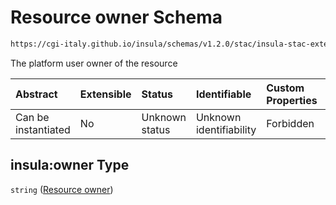 # Resource owner Schema

```txt
https://cgi-italy.github.io/insula/schemas/v1.2.0/stac/insula-stac-extension.schema.json#/definitions/itemFields/properties/insula:owner
```

The platform user owner of the resource

| Abstract            | Extensible | Status         | Identifiable            | Custom Properties | Additional Properties | Access Restrictions | Defined In                                                                                                   |
| :------------------ | :--------- | :------------- | :---------------------- | :---------------- | :-------------------- | :------------------ | :----------------------------------------------------------------------------------------------------------- |
| Can be instantiated | No         | Unknown status | Unknown identifiability | Forbidden         | Allowed               | none                | [insula-stac-extension.schema.json\*](schemas/stac/insula-stac-extension.schema.json) |

## insula:owner Type

`string` ([Resource owner](insula-stac-extension-definitions-insula-stac-item-property-fields-properties-resource-owner.md))
